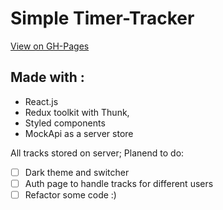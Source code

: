 # Simple Timer-Tracker
[View on GH-Pages](https://v4voloshyn.github.io/server-react-tracker/)
## Made with :
- React.js
- Redux toolkit with Thunk,
- Styled components
- MockApi as a server store

All tracks stored on server;
Planend to do:
- [ ] Dark theme and switcher
- [ ] Auth page to handle tracks for different users
- [ ] Refactor some code :)
